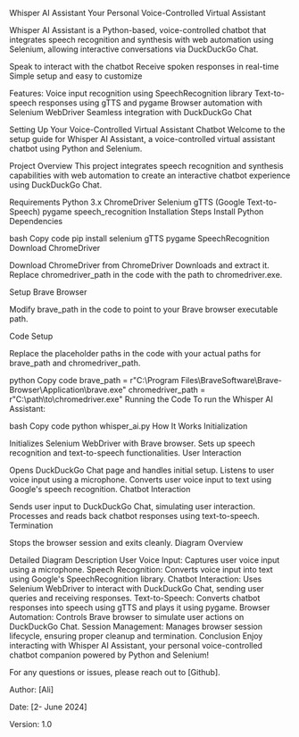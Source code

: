 Whisper AI Assistant
Your Personal Voice-Controlled Virtual Assistant

Whisper AI Assistant is a Python-based, voice-controlled chatbot that integrates speech recognition and synthesis with web automation using Selenium, allowing interactive conversations via DuckDuckGo Chat.

Speak to interact with the chatbot
Receive spoken responses in real-time
Simple setup and easy to customize

Features:
Voice input recognition using SpeechRecognition library
Text-to-speech responses using gTTS and pygame
Browser automation with Selenium WebDriver
Seamless integration with DuckDuckGo Chat


Setting Up Your Voice-Controlled Virtual Assistant Chatbot
Welcome to the setup guide for Whisper AI Assistant, a voice-controlled virtual assistant chatbot using Python and Selenium.

Project Overview
This project integrates speech recognition and synthesis capabilities with web automation to create an interactive chatbot experience using DuckDuckGo Chat.

Requirements
Python 3.x
ChromeDriver
Selenium
gTTS (Google Text-to-Speech)
pygame
speech_recognition
Installation Steps
Install Python Dependencies

bash
Copy code
pip install selenium gTTS pygame SpeechRecognition
Download ChromeDriver

Download ChromeDriver from ChromeDriver Downloads and extract it. Replace chromedriver_path in the code with the path to chromedriver.exe.

Setup Brave Browser

Modify brave_path in the code to point to your Brave browser executable path.

Code Setup

Replace the placeholder paths in the code with your actual paths for brave_path and chromedriver_path.

python
Copy code
brave_path = r"C:\Program Files\BraveSoftware\Brave-Browser\Application\brave.exe"
chromedriver_path = r"C:\path\to\chromedriver.exe"
Running the Code
To run the Whisper AI Assistant:

bash
Copy code
python whisper_ai.py
How It Works
Initialization

Initializes Selenium WebDriver with Brave browser.
Sets up speech recognition and text-to-speech functionalities.
User Interaction

Opens DuckDuckGo Chat page and handles initial setup.
Listens to user voice input using a microphone.
Converts user voice input to text using Google's speech recognition.
Chatbot Interaction

Sends user input to DuckDuckGo Chat, simulating user interaction.
Processes and reads back chatbot responses using text-to-speech.
Termination

Stops the browser session and exits cleanly.
Diagram Overview

Detailed Diagram Description
User Voice Input: Captures user voice input using a microphone.
Speech Recognition: Converts voice input into text using Google's SpeechRecognition library.
Chatbot Interaction: Uses Selenium WebDriver to interact with DuckDuckGo Chat, sending user queries and receiving responses.
Text-to-Speech: Converts chatbot responses into speech using gTTS and plays it using pygame.
Browser Automation: Controls Brave browser to simulate user actions on DuckDuckGo Chat.
Session Management: Manages browser session lifecycle, ensuring proper cleanup and termination.
Conclusion
Enjoy interacting with Whisper AI Assistant, your personal voice-controlled chatbot companion powered by Python and Selenium!

For any questions or issues, please reach out to [Github].

Author: [Ali]

Date: [2- June 2024]

Version: 1.0
